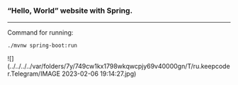 ### “Hello, World” website with Spring.
***
Command for running:

```./mvnw spring-boot:run```

![](../../../../var/folders/7y/749cw1kx1798wkqwcpjy69v40000gn/T/ru.keepcoder.Telegram/IMAGE 2023-02-06 19:14:27.jpg)
